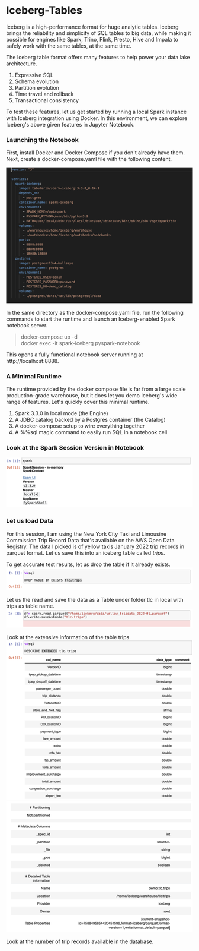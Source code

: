 # Iceberg-Tables

Iceberg is a high-performance format for huge analytic tables. Iceberg brings the reliability and simplicity of SQL tables to big data, while making it possible for engines like Spark, Trino, Flink, Presto, Hive and Impala to safely work with the same tables, at the same time.

The Iceberg table format offers many features to help power your data lake architecture.

1. Expressive SQL
2. Schema evolution 
3. Partition evolution 
4. Time travel and rollback
5. Transactional consistency

To test these features, let us get started by running a local Spark instance with Iceberg integration using Docker. In this environment, we can explore Iceberg's above given features in Jupyter Notebook.

### Launching the Notebook

First, install Docker and Docker Compose if you don't already have them. Next, create a docker-compose.yaml file with the following content.

![img](/Input_and_Output_images/docker_compose.png)

In the same directory as the docker-compose.yaml file, run the following commands to start the runtime and launch an Iceberg-enabled Spark notebook server.

> docker-compose up -d </br>
> docker exec -it spark-iceberg pyspark-notebook

This opens a fully functional notebook server running at http://localhost:8888. 

### A Minimal Runtime
The runtime provided by the docker compose file is far from a large scale production-grade warehouse, but it does let you demo Iceberg's wide range of features. Let's quickly cover this minimal runtime.

1. Spark 3.3.0 in local mode (the Engine)
2. A JDBC catalog backed by a Postgres container (the Catalog)
3. A docker-compose setup to wire everything together
4. A %%sql magic command to easily run SQL in a notebook cell

### Look at the Spark Session Version in Notebook
![Img](/Input_and_Output_images/sparksession.png)

### Let us load Data 
For this session, I am using the New York City Taxi and Limousine Commission Trip Record Data that's available on the AWS Open Data Registry. The data I picked is of yellow taxis January 2022 trip records in parquet format. Let us save this into an iceberg table called *trips*. 

To get accurate test results, let us drop the table if it already exists. 
![Img](/Input_and_Output_images/drop_table.png)

Let us the read and save the data as a Table under folder tlc in local with trips as table name. 
![Img](/Input_and_Output_images/read_and_save_data.png)

Look at the extensive information of the table trips. 
![img](/Input_and_Output_images/Description_1.png)
![img](/Input_and_Output_images/Description_2.png)

Look at the number of trip records available in the database.

